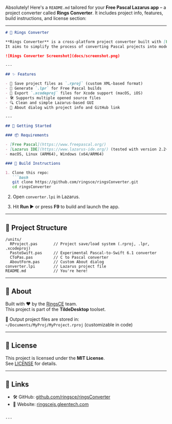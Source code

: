 Absolutely! Here's a `README.md` tailored for your **Free Pascal Lazarus app** – a project converter called **Rings Converter**. It includes project info, features, build instructions, and license section:

---

```markdown
# 🔄 Rings Converter

**Rings Converter** is a cross-platform project converter built with [Free Pascal](https://www.freepascal.org/) and [Lazarus](https://www.lazarus-ide.org/).  
It aims to simplify the process of converting Pascal projects into modern formats, including `.lpr`, `.rproj`, and `.xcodeproj`.

![Rings Converter Screenshot](docs/screenshot.png)

---

## ✨ Features

- 📄 Save project files as `.rproj` (custom XML-based format)
- 🧱 Generate `.lpr` for Free Pascal builds
- 🍏 Export `.xcodeproj` files for Xcode support (macOS, iOS)
- 🛠 Supports multiple opened source files
- 🔍 Clean and simple Lazarus-based GUI
- 🔗 About dialog with project info and GitHub link

---

## 🚀 Getting Started

### 📦 Requirements

- [Free Pascal](https://www.freepascal.org/)
- [Lazarus IDE](https://www.lazarus-ide.org/) (tested with version 2.2+)
- macOS, Linux (ARM64), Windows (x64/ARM64)

### 🔧 Build Instructions

1. Clone this repo:
   ```bash
   git clone https://github.com/ringsce/ringsConverter.git
   cd ringsConverter
   ```

2. Open `converter.lpi` in Lazarus.

3. Hit **Run ▶️** or press **F9** to build and launch the app.

---

## 🧩 Project Structure

```text
/units/
  RProject.pas       // Project save/load system (.rproj, .lpr, .xcodeproj)
  PastoSwift.pas     // Experimental Pascal-to-Swift 6.1 converter
  CToPas.pas         // C to Pascal converter
  AboutForm.pas      // Custom About dialog
converter.lpi        // Lazarus project file
README.md            // You're here!
```

---

## 💬 About

Built with ❤️ by the [RingsCE](https://github.com/ringsce) team.  
This project is part of the **TildeDesktop** toolset.

📂 Output project files are stored in:  
`~/Documents/MyProj/MyProject.rproj` (customizable in code)

---

## 📄 License

This project is licensed under the **MIT License**.  
See [LICENSE](LICENSE) for details.

---

## 🔗 Links

- 🛠 GitHub: [github.com/ringsce/ringsConverter](https://github.com/ringsce/ringsConverter)
- 🧠 Website: [ringscejs.gleentech.com](https://ringscejs.gleentech.com)

```

---

